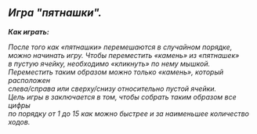 ## ***Игра "пятнашки".***

***Как играть:***

_После того как «пятнашки» перемешаются в случайном порядке,  
можно начинать игру. Чтобы переместить «камень» из «пятнашек»  
в пустую ячейку, необходимо «кликнуть» по нему мышкой.  
Переместить таким образом можно только «камень», который расположен  
слева/справа или сверху/снизу относительно пустой ячейки.  
Цель игры в заключается в том, чтобы собрать таким образом все цифры  
по порядку от 1 до 15 как можно быстрее и за наименьшее количество ходов._
